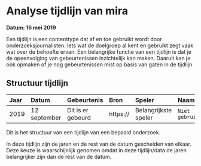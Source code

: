 # Analyse tijdlijn van mira

__Datum: 16 mei 2019__

Een tijdlijn is een contenttype dat af en toe gebruikt wordt door onderzoeksjournalisten. Iets wat de doelgroep al kent en gebruikt zegt vaak wat over de behoefte ervan. Een belangrijke functie van een tijdlijn is dat je de opeenvolging van gebeurtenissen inzichtelijk kan maken. Daaruit kan je ook opmaken of je nog gebeurtenissen mist op basis van gaten in de tijdlijn.


## Structuur tijdlijn

| Jaar | Datum | Gebeurtenis | Bron | Speler | Naam |
| :--- | :--- | :--- | :--- | :--- | :--- |
| 2019 | 12 september | Dit is er gebeurd | https:// | Belangrijkste speler | `Niet gebruikt` |

Dit is het structuur van een tijdlijn van een bepaald onderzoek.

In deze tijdlijn zijn de jaren en de rest van de datum gescheiden van elkaar. Deze keuze is waarschijnlijk genomen omdat in deze tijdlijn/data de jaren belangrijker zijn dan de rest van de datum.

